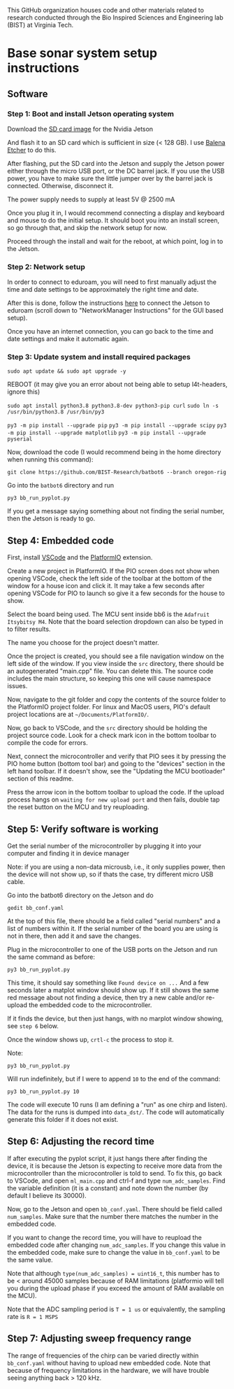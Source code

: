 This GitHub organization houses code and other materials related to research conducted through the Bio Inspired Sciences and Engineering lab (BIST) at Virginia Tech. 

# Base sonar system setup instructions

## Software

### Step 1: Boot and install Jetson operating system

Download the [SD card image](https://developer.nvidia.com/embedded/l4t/r32_release_v7.1/jp_4.6.1_b110_sd_card/jeston_nano/jetson-nano-jp461-sd-card-image.zip) for the Nvidia Jetson

And flash it to an SD card which is sufficient in size (< 128 GB). I use [Balena Etcher](https://etcher.balena.io) to do this.

After flashing, put the SD card into the Jetson and supply the Jetson power either through the micro USB port, or the DC barrel jack. If you use the USB power, you have to make sure the little jumper over by the barrel jack is connected. Otherwise, disconnect it. 

The power supply needs to supply at least 5V @ 2500 mA

Once you plug it in, I would recommend connecting a display and keyboard and mouse to do the initial setup. It should boot you into an install screen, so go through that, and skip the network setup for now.

Proceed through the install and wait for the reboot, at which point, log in to the Jetson. 

### Step 2: Network setup

In order to connect to eduroam, you will need to first manually adjust the time and date settings to be approximately the right time and date.

After this is done, follow the instructions [here](https://vtluug.org/wiki/Virginia_Tech_Wifi) to connect the Jetson to eduroam (scroll down to "NetworkManager Instructions" for the GUI based setup).



Once you have an internet connection, you can go back to the time and date settings and make it automatic again. 

### Step 3: Update system and install required packages

```sudo apt update && sudo apt upgrade -y```

REBOOT (it may give you an error about not being able to setup l4t-headers, ignore this)

```sudo apt install python3.8 python3.8-dev python3-pip curl```
```sudo ln -s /usr/bin/python3.8 /usr/bin/py3```

```py3 -m pip install --upgrade pip```
```py3 -m pip install --upgrade scipy```
```py3 -m pip install --upgrade matplotlib```
```py3 -m pip install --upgrade pyserial```

Now, download the code (I would recommend being in the home directory when running this command):

```git clone https://github.com/BIST-Research/batbot6 --branch oregon-rig```

Go into the ```batbot6``` directory and run

```py3 bb_run_pyplot.py```

If you get a message saying something about not finding the serial number, then the Jetson is ready to go. 

## Step 4: Embedded code

First, install [VSCode](https://code.visualstudio.com/Download) and the [PlatformIO](https://platformio.org/install/ide?install=vscode) extension. 

Create a new project in PlatformIO. If the PIO screen does not show when opening VSCode, check the left side of the toolbar at the bottom of the window for a house icon and click it. It may take a few seconds after opening VSCode for PIO to launch so give it a few seconds for the house to show. 

Select the board being used. The MCU sent inside bb6 is the ```Adafruit Itsybitsy M4```. Note that the board selection dropdown can also be typed in to filter results.

The name you choose for the project doesn't matter.

Once the project is created, you should see a file navigation window on the left side of the window. If you view inside the ```src``` directory, there should be an autogenerated "main.cpp" file. You can delete this. The source code includes the main structure, so keeping this one will cause namespace issues. 

Now, navigate to the git folder and copy the contents of the source folder to the PlatformIO project folder. For linux and MacOS users, PIO's default project locations are at ```~/Documents/PlatformIO/```.

Now, go back to VSCode, and the ```src``` directory should be holding the project source code. Look for a check mark icon in the bottom toolbar to compile the code for errors. 

Next, connect the microcontroller and verify that PIO sees it by pressing the PIO home button (bottom tool bar) and going to the "devices" section in the left hand toolbar. If it doesn't show, see the "Updating the MCU bootloader" section of this readme.

Press the arrow icon in the bottom toolbar to upload the code. If the upload process hangs on ```waiting for new upload port``` and then fails, double tap the reset button on the MCU and try reuploading. 

## Step 5: Verify software is working

Get the serial number of the microcontroller by plugging it into your computer and finding it in device manager 

Note: if you are using a non-data microusb, i.e., it only supplies power, then the device will not show up, so if thats the case, try different micro USB cable. 

Go into the batbot6 directory on the Jetson and do

```gedit bb_conf.yaml```

At the top of this file, there should be a field called "serial numbers" and a list of numbers within it. If the serial number of the board you are using is not in there, then add it and save the changes. 

Plug in the microcontroller to one of the USB ports on the Jetson and run the same command as before:

```py3 bb_run_pyplot.py```

This time, it should say something like ```Found device on ...``` And a few seconds later a matplot window should show up. If it still shows the same red message about not finding a device, then try a new cable and/or re-upload the embedded code to the microcontroller. 

If it finds the device, but then just hangs, with no marplot window showing, see ```step 6``` below.

Once the window shows up, ```crtl-c``` the process to stop it.

Note:

```py3 bb_run_pyplot.py```

Will run indefinitely, but if I were to append ```10``` to the end of the command:

```py3 bb_run_pyplot.py 10```

The code will execute 10 runs (I am defining a "run" as one chirp and listen). The data for the runs is dumped into ```data_dst/```. The code will automatically generate this folder if it does not exist.

## Step 6: Adjusting the record time

If after executing the pyplot script, it just hangs there after finding the device, it is because the Jetson is expecting to receive more data from the microcontroller than the microcontroller is told to send. To fix this, go back to VSCode, and open ```ml_main.cpp``` and ctrl-f and type ```num_adc_samples```. Find the variable definition (it is a constant) and note down the number (by default I believe its 30000). 

Now, go to the Jetson and open ```bb_conf.yaml```. There should be field called ```num_samples```. Make sure that the number there matches the number in the embedded code. 

If you want to change the record time, you will have to reupload the embedded code after changing ```num_adc_samples```. If you change this value in the embedded code, make sure to change the value in ```bb_conf.yaml``` to be the same value. 

Note that although ```type(num_adc_samples) = uint16_t```, this number has to be < around 45000 samples because of RAM limitations (platformio will tell you during the upload phase if you exceed the amount of RAM available on the MCU). 

Note that the ADC sampling period is ```T = 1 us``` or equivalently, the sampling rate is ```R = 1 MSPS```

## Step 7: Adjusting sweep frequency range

The range of frequencies of the chirp can be varied directly within ```bb_conf.yaml``` without having to upload new embedded code. Note that because of frequency limitations in the hardware, we will have trouble seeing anything back > 120 kHz. 




